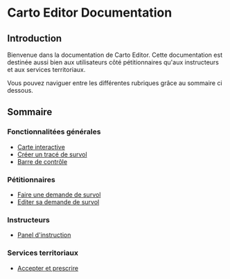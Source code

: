# Carto Editor Documentation

## Introduction

Bienvenue dans la documentation de Carto Editor. Cette documentation est destinée aussi bien aux utilisateurs côté pétitionnaires qu'aux instructeurs et aux
services territoriaux.

Vous pouvez naviguer entre les différentes rubriques grâce au sommaire ci dessous.

## Sommaire

### Fonctionnalitées générales
- [Carte interactive](map.md)
- [Créer un tracé de survol](create_flight.md)
- [Barre de contrôle](control_bar.md)


### Pétitionnaires

- [Faire une demande de survol](create_dossier.md)
- [Editer sa demande de survol](edit_flight.md)

### Instructeurs

- [Panel d'instruction](instruction_panel.md)

### Services territoriaux

- [Accepter et prescrire](accept_prescribe.md)
